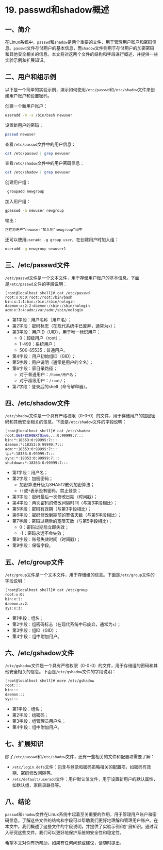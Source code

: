 # 19. passwd和shadow概述



## 一、简介
在Linux系统中，`passwd`和`shadow`是两个重要的文件，用于管理用户账户和密码信息。`passwd`文件存储用户的基本信息，而`shadow`文件则用于存储用户的加密密码和其他安全相关的信息。本文将对这两个文件的结构和字段进行概述，并提供一些实验示例和扩展知识。



## 二、用户和组示例

以下是一个简单的实验示例，演示如何使用`/etc/passwd`和`/etc/shadow`文件来创建用户账户和设置密码。

创建一个新用户账户：

```bash
useradd -m -s /bin/bash newuser
```

设置新用户的密码：

```bash
passwd newuser
```

查看`/etc/passwd`文件中的用户信息：

```bash
cat /etc/passwd | grep newuser
```

查看`/etc/shadow`文件中的用户密码信息：

```bash
cat /etc/shadow | grep newuser
```

创建用户组：

```bash
 groupadd newgroup
```

加入用户组：

```bash
gpasswd -a newuser newgroup
```

输出：

```bash
正在将用户“newuser”加入到“newgroup”组中
```

还可以使用`useradd -g group user`，在创建用户时加入组：

```bash
useradd -g newgroup newuser1
```



## 三、/etc/passwd文件
`/etc/passwd`文件是一个文本文件，用于存储用户账户的基本信息。下面是`/etc/passwd`文件的字段说明：

```
[root@localhost shell]# cat /etc/passwd
root:x:0:0:root:/root:/bin/bash
bin:x:1:1:bin:/bin:/sbin/nologin
daemon:x:2:2:daemon:/sbin:/sbin/nologin
adm:x:3:4:adm:/var/adm:/sbin/nologin
```

- 第1字段：用户名称（用户名）；
- 第2字段：密码标志（在现代系统中已废弃，通常为`x`）；
- 第3字段：用户ID（UID），用于唯一标识用户；
  - 0：超级用户（root）；
  - 1-499：系统用户；
  - 500-65535：普通用户。
- 第4字段：用户初始组ID（GID）；
- 第5字段：用户说明（通常是用户的全名）；
- 第6字段：家目录路径；
  - 对于普通用户：`/home/用户名`；
  - 对于超级用户：`/root/`；
- 第7字段：登录后的shell（命令解释器）。



## 四、/etc/shadow文件

`/etc/shadow`文件是一个具有严格权限（0-0-0）的文件，用于存储用户的加密密码和其他安全相关的信息。下面是`/etc/shadow`文件的字段说明：

```bash
[root@localhost shell]# cat /etc/shadow
root:$6$F8CH0BXfQxw6..::0:99999:7:::
bin:*:18353:0:99999:7:::
daemon:*:18353:0:99999:7:::
adm:*:18353:0:99999:7:::
lp:*:18353:0:99999:7:::
sync:*:18353:0:99999:7:::
shutdown:*:18353:0:99999:7:::
```

- 第1字段：用户名；
- 第2字段：加密密码；
  - 加密算法升级为SHA512散列加密算法；
  - `!!`或`*`表示没有密码，禁止登录；
- 第3字段：密码最后一次修改日期（时间戳）；
- 第4字段：两次密码的修改间隔时间（与第3字段相比）；
- 第5字段：密码有效期（与第3字段相比）；
- 第6字段：密码修改到期前的警告天数（与第5字段相比）；
- 第7字段：密码过期后的宽限天数（与第5字段相比）；
  - 0：密码过期后立即失效；
  - -1：密码永远不会失效；
- 第8字段：账号失效时间（时间戳）；
- 第9字段：保留字段。



## 五、/etc/group文件

`/etc/group`文件是一个文本文件，用于存储组的信息。下面是`/etc/group`文件的字段说明：

```bash
[root@localhost shell]# cat /etc/group
root:x:0:
bin:x:1:
daemon:x:2:
sys:x:3:
```

- 第1字段：组名；
- 第2字段：组密码标志（在现代系统中已废弃，通常为`x`）；
- 第3字段：组ID（GID）；
- 第4字段：组中附加用户。



## 六、/etc/gshadow文件

`/etc/gshadow`文件是一个具有严格权限（0-0-0）的文件，用于存储组的密码和其他安全相关的信息。下面是`/etc/gshadow`文件的字段说明：

```bash
[root@localhost shell]# more /etc/gshadow
root:::
bin:::
daemon:::
sys:::
```

- 第1字段：组名；
- 第2字段：组密码；
- 第3字段：组管理员用户名；
- 第4字段：组中附加用户。



## 七、扩展知识

除了`/etc/passwd`和`/etc/shadow`文件，还有一些相关的文件和配置项需要了解：

- `/etc/login.defs`文件：包含与登录和密码策略相关的配置项，如密码有效期、密码修改间隔等。
- `/etc/default/useradd`文件：用户默认值文件，用于设置新用户的默认属性，如默认组、家目录路径等。



## 八、结论

`passwd`和`shadow`文件在Linux系统中起着至关重要的作用，用于管理用户账户和密码信息。了解这些文件的结构和字段可以帮助我们更好地理解和管理用户账户。在本文中，我们概述了这些文件的字段说明，并提供了实验示例和扩展知识。通过深入研究这些文件，我们可以更好地保护系统的安全性和稳定性。

希望本文对你有所帮助，如果有任何问题或建议，请随时提出。
